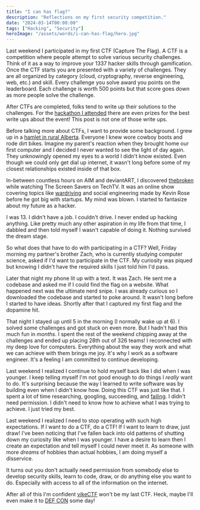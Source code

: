 ```yaml
---
title: "I can has flag?"
description: "Reflections on my first security competition."
date: "2024-03-14T00:00:00"
tags: ["Hacking", "Security"]
heroImage: "/assets/words/i-can-has-flag/hero.jpg"
---
```


Last weekend I participated in my first CTF (Capture The Flag). A CTF is a competition where people attempt to solve various security challenges. Think of it as a way to improve your 1337 hacker skills through gamification. Once the CTF starts you are presented with a variety of challenges. They are all organized by category (cloud, cryptography, reverse engineering, web, etc.) and skill. Every challenge you solve award you points on the leaderboard. Each challenge is worth 500 points but that score goes down as more people solve the challenge.

After CTFs are completed, folks tend to write up their solutions to the challenges. For the [hackathon I attended](https://ctf.vikesec.ca/) there are even prizes for the best write ups about the event! This post is not one of those write ups.

Before talking more about CTFs, I want to provide some background. I grew up in a [hamlet in rural Alberta](https://en.wikipedia.org/wiki/Carvel,_Alberta). Everyone I knew wore cowboy boots and rode dirt bikes. Imagine my parent's reaction when they brought home our first computer and I decided I never wanted to see the light of day again. They unknowingly opened my eyes to a world I didn't know existed. Even though we could only get dial up internet, it wasn't long before some of my closest relationships existed inside of that box.

In-between countless hours on AIM and deviantART, I discovered [thebroken](https://www.youtube.com/watch?v=tNjoo9TuCHY) while watching The Screen Savers on TechTV. It was an online show covering topics like [wardriving](https://en.wikipedia.org/wiki/Wardriving) and social engineering made by Kevin Rose before he got big with startups. My mind was blown. I started to fantasize about my future as a hacker.

I was 13. I didn't have a job. I couldn't drive. I never ended up hacking anything. Like pretty much any other aspiration in my life from that time, I dabbled and then told myself I wasn't capable of doing it. Nothing survived the dream stage.

So what does that have to do with participating in a CTF? Well, Friday morning my partner's brother Zach, who is currently studying computer science, asked if I'd want to participate in the CTF. My curiosity was piqued but knowing I didn't have the required skills I just told him I'd pass.

Later that night my phone lit up with a text. It was Zach. He sent me a codebase and asked me if I could find the flag on a website. What happened next was the ultimate nerd snipe. I was already curious so I downloaded the codebase and started to poke around. It wasn't long before I started to have ideas. Shortly after that I captured my first flag and the dopamine hit.

That night I stayed up until 5 in the morning (I normally wake up at 6). I solved some challenges and got stuck on even more. But I hadn't had this much fun in _months_. I spent the rest of the weekend chipping away at the challenges and ended up placing 28th out of 326 teams! I reconnected with my deep love for computers. Everything about the way they work and what we can achieve with them brings me joy. It's why I work as a software engineer. It's a feeling I am committed to continue developing.

Last weekend I realized I continue to hold myself back like I did when I was younger. I keep telling myself I'm not good enough to do things I _really_ want to do. It's surprising because the way I learned to write software was by building even when I didn't know how. Doing this CTF was just like that. I spent a lot of time researching, googling, succeeding, and [failing](/failures). I didn't need permission. I didn't need to know how to achieve what I was trying to achieve. I just tried my best.

Last weekend I realized I need to stop operating with such high expectations. If I want to do a CTF, do a CTF! If I want to learn to draw, just draw! I've been noticing that I've fallen back into old patterns of shutting down my curiosity like when I was younger. I have a desire to learn then I create an expectation and tell myself I could never meet it. As someone with more _dreams_ of hobbies than actual hobbies, I am doing myself a disservice.

It turns out you don't actually need permission from somebody else to develop security skills, learn to code, draw, or do anything else you want to do. Especially with access to all of the information on the internet.

After all of this I'm confident [vikeCTF](https://ctf.vikesec.ca/) won't be my last CTF. Heck, maybe I'll even make it to [DEF CON](https://defcon.org/) some day!
